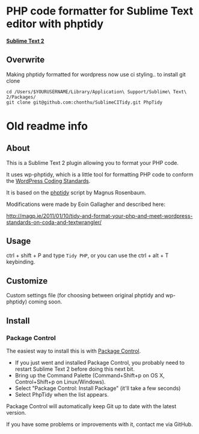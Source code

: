 # PHP code formatter for Sublime Text editor with phptidy
#### [Sublime Text 2](http://www.sublimetext.com/2)

## Overwrite
Making phptidy formatted for wordpress now use ci styling.. to install git clone

	cd /Users/$YOURUSERNAME/Library/Application\ Support/Sublime\ Text\ 2/Packages/
	git clone git@github.com:chonthu/SublimeCITidy.git PhpTidy

# Old readme info
## About
This is a Sublime Text 2 plugin allowing you to format your PHP code. 

It uses wp-phptidy, which is a little tool for formatting PHP code to conform the [WordPress Coding Standards](http://codex.wordpress.org/WordPress_Coding_Standards).

It is based on the [phptidy](http://phptidy.berlios.de/) script by Magnus Rosenbaum.

Modifications were made by Eoin Gallagher and described here:

http://magp.ie/2011/01/10/tidy-and-format-your-php-and-meet-wordpress-standards-on-coda-and-textwrangler/

## Usage
ctrl + shift + P and type `Tidy PHP`, or you can use the ctrl + alt + T keybinding.

## Customize
Custom settings file (for choosing between original phptidy and wp-phptidy) coming soon.

## Install

### Package Control

The easiest way to install this is with [Package Control](http://wbond.net/sublime\_packages/package\_control).

 * If you just went and installed Package Control, you probably need to restart Sublime Text 2 before doing this next bit.
 * Bring up the Command Palette (Command+Shift+p on OS X, Control+Shift+p on Linux/Windows).
 * Select "Package Control: Install Package" (it'll take a few seconds)
 * Select PhpTidy when the list appears.

Package Control will automatically keep Git up to date with the latest version.

If you have some problems or improvements with it, contact me via GitHub.
